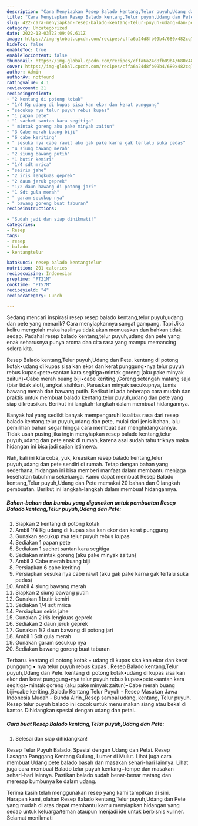 ```yaml
---
description: "Cara Menyiapkan Resep Balado kentang,Telur puyuh,Udang dan Pete yang Menggugah Selera"
title: "Cara Menyiapkan Resep Balado kentang,Telur puyuh,Udang dan Pete yang Menggugah Selera"
slug: 422-cara-menyiapkan-resep-balado-kentang-telur-puyuh-udang-dan-pete-yang-menggugah-selera
category: Uncategorized
date: 2022-12-03T22:09:09.611Z
image: https://img-global.cpcdn.com/recipes/cffa6a24d8fb09b4/680x482cq70/resep-balado-kentangtelur-puyuhudang-dan-pete-foto-resep-utama.jpg
hideToc: false
enableToc: true
enableTocContent: false
thumbnail: https://img-global.cpcdn.com/recipes/cffa6a24d8fb09b4/680x482cq70/resep-balado-kentangtelur-puyuhudang-dan-pete-foto-resep-utama.jpg
cover: https://img-global.cpcdn.com/recipes/cffa6a24d8fb09b4/680x482cq70/resep-balado-kentangtelur-puyuhudang-dan-pete-foto-resep-utama.jpg
author: Admin
authorAv: notfound
ratingvalue: 4.1
reviewcount: 21
recipeingredient:
- "2 kentang di potong kotak"
- "1/4 Kg udang di kupas sisa kan ekor dan kerat punggung"
- "secukup nya telur puyuh rebus kupas"
- "1 papan pete"
- "1 sachet santan kara segitiga"
- " mintak goreng aku pake minyak zaitun"
- "3 Cabe merah buang biji"
- "6 cabe keriting"
- " sesuka nya cabe rawit aku gak pake karna gak terlalu suka pedas"
- "4 siung bawang merah"
- "2 siung bawang putih"
- "1 butir kemiri"
- "1/4 sdt mrica"
- "seiris jahe"
- "2 iris lengkuas geprek"
- "2 daun jeruk geprek"
- "1/2 daun bawang di potong jari"
- "1 Sdt gula merah"
- " garam secukup nya"
- " bawang goreng buat taburan"
recipeinstructions:

- "Sudah jadi dan siap dinikmati!"
categories:
- Resep
tags:
- resep
- balado
- kentangtelur

katakunci: resep balado kentangtelur 
nutrition: 201 calories
recipecuisine: Indonesian
preptime: "PT21M"
cooktime: "PT57M"
recipeyield: "4"
recipecategory: Lunch

---
```



Sedang mencari inspirasi resep resep balado kentang,telur puyuh,udang dan pete yang menarik? Cara menyiapkannya sangat gampang. Tapi Jika keliru mengolah maka hasilnya tidak akan memuaskan dan bahkan tidak sedap. Padahal resep balado kentang,telur puyuh,udang dan pete yang enak seharusnya punya aroma dan cita rasa yang mampu memancing selera kita.


Resep Balado kentang,Telur puyuh,Udang dan Pete. kentang di potong kotak•udang di kupas sisa kan ekor dan kerat punggung•nya telur puyuh rebus kupas•pete•santan kara segitiga•mintak goreng (aku pake minyak zaitun)•Cabe merah buang biji•cabe keriting.,Goreng setengah matang saja (biar tidak alot), angkat sisihkan.,Panaskan minyak secukupnya, tumis bawang merah dan bawang putih. Berikut ini ada beberapa cara mudah dan praktis untuk membuat balado kentang,telur puyuh,udang dan pete yang siap dikreasikan. Berikut ini langkah-langkah dalam membuat hidangannya.

Banyak hal yang sedikit banyak mempengaruhi kualitas rasa dari resep balado kentang,telur puyuh,udang dan pete, mulai dari jenis bahan, lalu pemilihan bahan segar hingga cara membuat dan menghidangkannya. Tidak usah pusing jika ingin menyiapkan resep balado kentang,telur puyuh,udang dan pete enak di rumah, karena asal sudah tahu triknya maka hidangan ini bisa jadi sajian istimewa.


Nah, kali ini kita coba, yuk, kreasikan resep balado kentang,telur puyuh,udang dan pete sendiri di rumah. Tetap dengan bahan yang sederhana, hidangan ini bisa memberi manfaat dalam membantu menjaga kesehatan tubuhmu sekeluarga. Kamu dapat membuat Resep Balado kentang,Telur puyuh,Udang dan Pete memakai 20 bahan dan 0 langkah pembuatan. Berikut ini langkah-langkah dalam membuat hidangannya.

<!--inarticleads1-->

##### Bahan-bahan dan bumbu yang digunakan untuk pembuatan Resep Balado kentang,Telur puyuh,Udang dan Pete:

1. Siapkan 2 kentang di potong kotak
1. Ambil 1/4 Kg udang di kupas sisa kan ekor dan kerat punggung
1. Gunakan secukup nya telur puyuh rebus kupas
1. Sediakan 1 papan pete
1. Sediakan 1 sachet santan kara segitiga
1. Sediakan  mintak goreng (aku pake minyak zaitun)
1. Ambil 3 Cabe merah buang biji
1. Persiapkan 6 cabe keriting
1. Persiapkan  sesuka nya cabe rawit (aku gak pake karna gak terlalu suka pedas)
1. Ambil 4 siung bawang merah
1. Siapkan 2 siung bawang putih
1. Gunakan 1 butir kemiri
1. Sediakan 1/4 sdt mrica
1. Persiapkan seiris jahe
1. Gunakan 2 iris lengkuas geprek
1. Sediakan 2 daun jeruk geprek
1. Gunakan 1/2 daun bawang di potong jari
1. Ambil 1 Sdt gula merah
1. Gunakan  garam secukup nya
1. Sediakan  bawang goreng buat taburan


Terbaru. kentang di potong kotak • udang di kupas sisa kan ekor dan kerat punggung • nya telur puyuh rebus kupas . Resep Balado kentang,Telur puyuh,Udang dan Pete. kentang di potong kotak•udang di kupas sisa kan ekor dan kerat punggung•nya telur puyuh rebus kupas•pete•santan kara segitiga•mintak goreng (aku pake minyak zaitun)•Cabe merah buang biji•cabe keriting.,Balado Kentang Telur Puyuh - Resep Masakan Jawa Indonesia Mudah - Bunda Airin.,Resep sambal udang, kentang, Telur puyuh. Resep telur puyuh balado ini cocok untuk menu makan siang atau bekal di kantor. Dihidangkan spesial dengan udang dan petai.. 

<!--inarticleads2-->

##### Cara buat Resep Balado kentang,Telur puyuh,Udang dan Pete:


1. Selesai dan siap dihidangkan!

Resep Telur Puyuh Balado, Spesial dengan Udang dan Petai. Resep Lasagna Panggang Kentang Gulung, Lumer di Mulut. Lihat juga cara membuat Udang pete balado basah dan masakan sehari-hari lainnya. Lihat juga cara membuat Balado telur puyuh kentang+tempe dan masakan sehari-hari lainnya. Pastikan balado sudah benar-benar matang dan meresap bumbunya ke dalam udang. 

Terima kasih telah menggunakan resep yang kami tampilkan di sini. Harapan kami, olahan Resep Balado kentang,Telur puyuh,Udang dan Pete yang mudah di atas dapat membantu kamu menyiapkan hidangan yang sedap untuk keluarga/teman ataupun menjadi ide untuk berbisnis kuliner. Selamat menikmati
